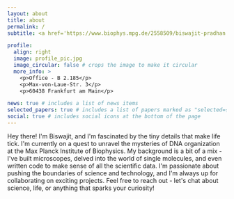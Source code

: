 ```yaml
---
layout: about
title: about
permalink: /
subtitle: <a href='https://www.biophys.mpg.de/2558509/biswajit-pradhan'>Researcher</a>. Max Planck Institute of Biophysics.

profile:
  align: right
  image: profile_pic.jpg
  image_circular: false # crops the image to make it circular
  more_info: >
    <p>Office - B 2.185</p>
    <p>Max-von-Laue-Str. 3</p>
    <p>60438 Frankfurt am Main</p>

news: true # includes a list of news items
selected_papers: true # includes a list of papers marked as "selected={true}"
social: true # includes social icons at the bottom of the page
---
```


Hey there! I'm Biswajit, and I'm fascinated by the tiny details that make life tick. I'm currently on a quest to unravel the mysteries of DNA organization at the Max Planck Institute of Biophysics. My background is a bit of a mix - I've built microscopes, delved into the world of single molecules, and even written code to make sense of all the scientific data. I'm passionate about pushing the boundaries of science and technology, and I'm always up for collaborating on exciting projects. Feel free to reach out - let's chat about science, life, or anything that sparks your curiosity!


